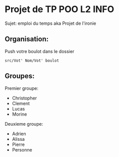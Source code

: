 # Projet de TP POO L2 INFO

Sujet: emploi du temps aka Projet de l'ironie

## Organisation:

Push votre boulot dans le dossier 

    src/Vot' Nom/Vot' boulot


## Groupes:

Premier groupe:

  - Christopher
  - Clement
  - Lucas
  - Morine
  
Deuxieme groupe:

  - Adrien
  - Alissa
  - Pierre
  - Personne
  
